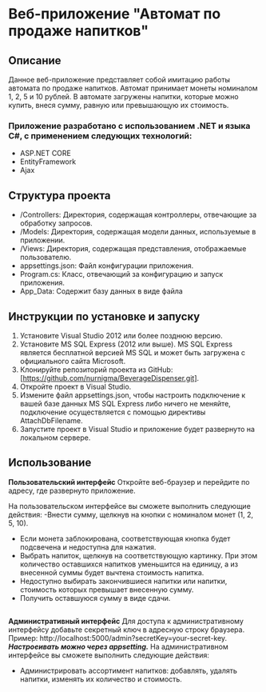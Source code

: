 # Веб-приложение "Автомат по продаже напитков"
## Описание

Данное веб-приложение представляет собой имитацию работы автомата по продаже напитков. Автомат принимает монеты номиналом 1, 2, 5 и 10 рублей. В автомате загружены напитки, которые можно купить, внеся сумму, равную или превышающую их стоимость.

### Приложение разработано с использованием .NET и языка C#, с применением следующих технологий:

- ASP.NET CORE
- EntityFramework
- Ajax

## Структура проекта
- /Controllers: Директория, содержащая контроллеры, отвечающие за обработку запросов.
- /Models: Директория, содержащая модели данных, используемые в приложении.
- /Views: Директория, содержащая представления, отображаемые пользователю.
- appsettings.json: Файл конфигурации приложения.
- Program.cs: Класс, отвечающий за конфигурацию и запуск приложения.
- App_Data: Содержит базу данных в виде файла

## Инструкции по установке и запуску
1. Установите Visual Studio 2012 или более позднюю версию.
2. Установите MS SQL Express (2012 или выше). MS SQL Express является бесплатной версией MS SQL и может быть загружена с официального сайта Microsoft.
3. Клонируйте репозиторий проекта из GitHub: [https://github.com/nurnigma/BeverageDispenser.git].
4. Откройте проект в Visual Studio.
5. Измените файл appsettings.json, чтобы настроить подключение к вашей базе данных MS SQL Express либо ничего не меняйте, подключение осуществляется с помощью директивы AttachDbFilename.
6. Запустите проект в Visual Studio и приложение будет развернуто на локальном сервере.

## Использование
**Пользовательский интерфейс**
Откройте веб-браузер и перейдите по адресу, где развернуто приложение.

На пользовательском интерфейсе вы сможете выполнить следующие действия:
  -Внести сумму, щелкнув на кнопки с номиналом монет (1, 2, 5, 10). 
  - Если монета заблокирована, соответствующая кнопка будет подсвечена и недоступна для нажатия.
  - Выбрать напиток, щелкнув на соответствующую картинку. При этом количество оставшихся напитков уменьшится на единицу, а из внесенной суммы будет вычтена стоимость напитка. 
  - Недоступно выбирать закончившиеся напитки или напитки, стоимость которых превышает внесенную сумму.
  - Получить оставшуюся сумму в виде сдачи.
##
**Административный интерфейс**
Для доступа к административному интерфейсу добавьте секретный ключ в адресную строку браузера.
Пример: http://localhost:5000/admin?secretKey=your-secret-key.
***Настроеивать можно через appsetting.***
На административном интерфейсе вы сможете выполнить следующие действия:
  - Администрировать ассортимент напитков: добавлять, удалять напитки, изменять их количество и стоимость.
